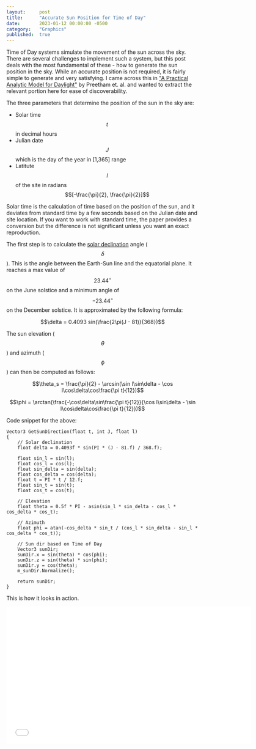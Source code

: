 ```yaml
---
layout: 	post
title:  	"Accurate Sun Position for Time of Day"
date:   	2023-01-12 00:00:00 -0500
category: 	"Graphics"
published:	true
---
```


Time of Day systems simulate the movement of the sun across the sky. There are several challenges to implement such a system, but this post deals with the most fundamental of these - how to generate the sun position in the sky. While an accurate position is not required, it is fairly simple to generate and very satisfying. I came across this in ["A Practical Analytic Model for Daylight"](https://courses.cs.duke.edu/cps124/fall02/resources/p91-preetham.pdf) by Preetham et. al. and wanted to extract the relevant portion here for ease of discoverability.

The three parameters that determine the position of the sun in the sky are:

* Solar time $$t$$ in decimal hours
* Julian date $$J$$ which is the day of the year in [1,365] range
* Latitute $$l$$ of the site in radians $$[-\frac{\pi}{2}, \frac{\pi}{2}]$$

Solar time is the calculation of time based on the position of the sun, and it deviates from standard time by a few seconds based on the Julian date and site location. If you want to work with standard time, the paper provides a conversion but the difference is not significant unless you want an exact reproduction.

The first step is to calculate the [solar declination](https://en.wikipedia.org/wiki/Position_of_the_Sun#Declination_of_the_Sun) angle ($$\delta$$). This is the angle between the Earth-Sun line and the equatorial plane. It reaches a max value of $$23.44^\circ$$ on the June solstice and a minimum angle of $$-23.44^\circ$$ on the December solstice. It is approximated by the following formula:

$$\delta = 0.4093 sin(\frac{2\pi(J - 81)}{368})$$

The sun elevation ($$\theta$$) and azimuth ($$\phi$$) can then be computed as follows:

$$\theta_s = \frac{\pi}{2} - \arcsin(\sin l\sin\delta - \cos l\cos\delta\cos\frac{\pi t}{12})$$

$$\phi = \arctan(\frac{-\cos\delta\sin\frac{\pi t}{12}}{\cos l\sin\delta - \sin l\cos\delta\cos\frac{\pi t}{12}})$$

Code snippet for the above:

```
Vector3 GetSunDirection(float t, int J, float l)
{
	// Solar declination
	float delta = 0.4093f * sin(PI * (J - 81.f) / 368.f);

	float sin_l = sin(l);
	float cos_l = cos(l);
	float sin_delta = sin(delta);
	float cos_delta = cos(delta);
	float t = PI * t / 12.f;
	float sin_t = sin(t);
	float cos_t = cos(t);

	// Elevation
	float theta = 0.5f * PI - asin(sin_l * sin_delta - cos_l * cos_delta * cos_t);

	// Azimuth
	float phi = atan(-cos_delta * sin_t / (cos_l * sin_delta - sin_l * cos_delta * cos_t));

	// Sun dir based on Time of Day
	Vector3 sunDir;
	sunDir.x = sin(theta) * cos(phi);
	sunDir.z = sin(theta) * sin(phi);
	sunDir.y = cos(theta);
	m_sunDir.Normalize();

	return sunDir;
}
```

This is how it looks in action.

<p align="center">
<div class="embed-container">
  <iframe
      src="/videos/time-of-day.mp4"
      width="640"
      height="360"
      frameborder="0"
      scrolling="no"
      allowfullscreen="true">
  </iframe>
</div>
</p>